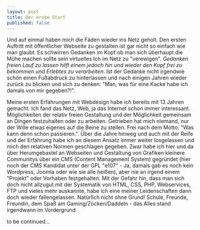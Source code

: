 ```yaml
---
layout: post
title: Der erste Start
published: false
---
```

Und auf einmal haben mich die Fäden wieder ins Netz geholt.
Den ersten Auftritt mit öffentlicher Webseite zu gestalten ist gar nicht so einfach wie man glaubt. Es schwirren Gedanken im Kopf ob man sich überhaupt die Mühe machen sollte sein virtuelles Ich im Netz zu "verewigen". _Gedanken freien Lauf zu lassen hilft einem jedoch hin und wieder den Kopf frei zu bekommen und Erlebtes zu verarbeiten_. Ist der Gedanke nicht irgendwie schön einen Fußabdruck zu hinterlassen und nach einigen Jahren wieder zurück zu blicken und sich zu denken: "Man, was für eine Kacke habe ich damals von mir gegeben?!".

Meine ersten Erfahrungen mit Webdesign habe ich bereits mit 13 Jahren gemacht. Ich fand das Netz, Web, ja das Internet schon immer interessant. Möglichkeiten der relativ freien Gestaltung und der Möglichkeit gemeinsam an Dingen festzuhalten oder zu arbeiten. Getrieben hat mich niemand, nur der Wille etwas eigenes auf die Beine zu stellen. Frei nach dem Motto: "Was kann denn schon passieren.". Über die Jahre hinweg und auch mit der Reife und der Erfahrung habe ich an diesem Ansatz immer weiter losgelassen und mich den relativen Normen geschlagen gegeben. Zwar habe ich hier und da über Herumgebastel an Webseiten und Gestaltung von Grafiken kleinere Communitys über ein CMS (Content Management System) gegründet (hier noch der CMS Kandidat unter der GPL "e107" - Ja, damals gab es noch kein Wordpress, Joomla oder wie sie alle heißen), aber nie an irgend einem "Projekt" oder Vorhaben festgehalten. Mit der Gefahr hin, dass man sich doch nicht allzugut mit der Systematik von HTML, CSS, PHP, Webservices, FTP und vieles mehr auskannte, habe ich eine meiner Leidenschaften dann doch wieder fallengelassen. Natürlich nicht ohne Grund! Schule, Freunde, Freundin, dem Spaß am Gaming/Zocken/Daddeln - das Alles stand irgendwann im Vordergrund. 


to be continued...
